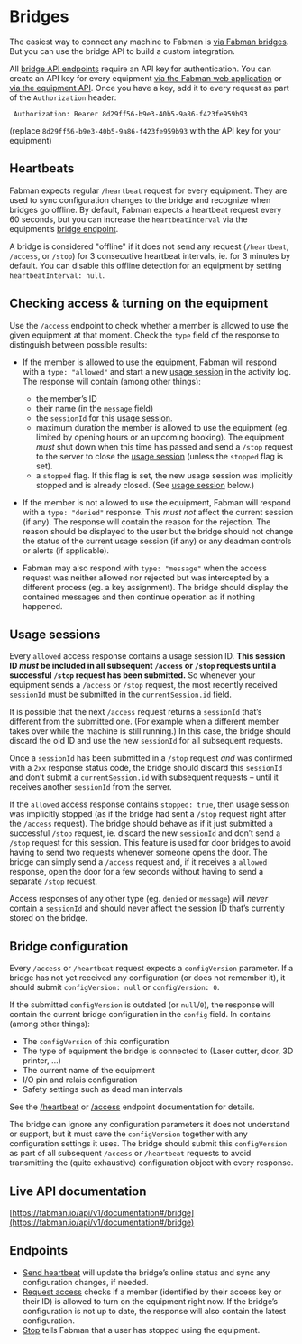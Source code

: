 # Bridges

The easiest way to connect any machine to Fabman is [via Fabman bridges](http://help.fabman.io/article/15-pairing). But you can use the bridge API to build a custom integration.

All [bridge API endpoints](#endpoints) require an API key for authentication. You can create an API key for every equipment [via the Fabman web application](http://help.fabman.io/article/32-create-a-bridge-api-key) or [via the equipment API](equipment.md#endpoints). Once you have a key, add it to every request as part of the `Authorization` header:

```
 Authorization: Bearer 8d29ff56-b9e3-40b5-9a86-f423fe959b93
```
(replace `8d29ff56-b9e3-40b5-9a86-f423fe959b93` with the API key for your equipment)


## Heartbeats
Fabman expects regular `/heartbeat` request for every equipment. They are used to sync configuration changes to the bridge and recognize when bridges go offline. By default, Fabman expects a heartbeat request every 60 seconds, but you can increase the `heartbeatInterval` via the equipment’s [bridge endpoint](equipment.md#endpoints).

A bridge is considered "offline" if it does not send any request (`/heartbeat`, `/access`, or `/stop`) for 3 consecutive heartbeat intervals, ie. for 3 minutes by default. You can disable this offline detection for an equipment by setting `heartbeatInterval: null`.

## Checking access & turning on the equipment

Use the `/access` endpoint to check whether a member is allowed to use the given equipment at that moment. Check the `type` field of the response to distinguish between possible results:

* If the member is allowed to use the equipment, Fabman will respond with a `type: "allowed"` and start a new [usage session](#usage-session) in the activity log. The response will contain (among other things):
	* the member’s ID
	* their name (in the `message` field)
	* the `sessionId` for this [usage session](#usage-session).
	* maximum duration the member is allowed to use the equipment (eg. limited by opening hours or an upcoming booking). The equipment _must_ shut down when this time has passed and send a `/stop` request to the server to close the [usage session](#usage-session) (unless the `stopped` flag is set).
	* a `stopped` flag. If this flag is set, the new usage session was implicitly stopped and is already closed. (See [usage session](#usage-session) below.)


* If the member is not allowed to use the equipment, Fabman will respond with a `type: "denied"` response. This _must not_ affect the current session (if any). The response will contain the reason for the rejection. The reason should be displayed to the user but the bridge should not change the status of the current usage session (if any) or any deadman controls or alerts (if applicable).

* Fabman may also respond with `type: "message"` when the access request was neither allowed nor rejected but was intercepted by a different process (eg. a key assignment). The bridge should display the contained messages and then continue operation as if nothing happened.

## Usage sessions

Every `allowed` access response contains a usage session ID. **This session ID _must_ be included in all subsequent `/access` or `/stop` requests until a successful `/stop` request has been submitted.** So whenever your equipment sends a `/access` or `/stop` request, the most recently received `sessionId` must be submitted in the `currentSession.id` field.

It is possible that the next `/access` request returns a `sessionId` that’s different from the submitted one. (For example when a different member takes over while the machine is still running.) In this case, the bridge should discard the old ID and use the new `sessionId` for all subsequent requests.

Once a `sessionId` has been submitted in a `/stop` request _and_ was confirmed with a `2xx` response status code, the bridge should discard this `sessionId` and don’t submit a `currentSession.id` with subsequent requests – until it receives another `sessionId` from the server.

If the `allowed` access response contains `stopped: true`, then usage session was implicitly stopped (as if the bridge had sent a `/stop` request right after the `/access` request). The bridge should behave as if it just submitted a successful `/stop` request, ie. discard the new `sessionId` and don’t send a `/stop` request for this session. This feature is used for door bridges to avoid having to send two requests whenever someone opens the door. The bridge can simply send a `/access` request and, if it receives a `allowed` response, open the door for a few seconds without having to send a separate `/stop` request.

Access responses of any other type (eg. `denied` or `message`) will _never_ contain a `sessionId` and should never affect the session ID that’s currently stored on the bridge.

## Bridge configuration

Every `/access` or `/heartbeat` request expects a `configVersion` parameter. If a bridge has not yet received any configuration (or does not remember it), it should submit `configVersion: null` or `configVersion: 0`.

If the submitted `configVersion` is outdated (or `null`/`0`), the response will contain the current bridge configuration in the `config` field. In contains (among other things):

* The `configVersion` of this configuration
* The type of equipment the bridge is connected to (Laser cutter, door, 3D printer, …)
* The current name of the equipment
* I/O pin and relais configuration
* Safety settings such as dead man intervals

See the [/heartbeat](https://fabman.io/api/v1/documentation/#!/bridge/postBridgeHeartbeat) or [/access](https://fabman.io/api/v1/documentation/#!/bridge/postBridgeAccess) endpoint documentation for details.

The bridge can ignore any configuration parameters it does not understand or support, but it must save the `configVersion` together with any configuration settings it uses. The bridge should submit this `configVersion` as part of all subsequent `/access` or `/heartbeat` requests to avoid transmitting the  (quite exhaustive) configuration object with every response.


## Live API documentation
[https://fabman.io/api/v1/documentation#/bridge](https://fabman.io/api/v1/documentation#/bridge)

## Endpoints

- [Send heartbeat](https://fabman.io/api/v1/documentation/#!/bridge/postBridgeHeartbeat) will update the bridge’s online status and sync any configuration changes, if needed.
- [Request access](https://fabman.io/api/v1/documentation/#!/bridge/postBridgeAccess) checks if a member (identified by their access key or their ID) is allowed to turn on the equipment right now. If the bridge’s configuration is not up to date, the response will also contain the latest configuration.
- [Stop](https://fabman.io/api/v1/documentation/#!/bridge/postBridgeStop) tells Fabman that a user has stopped using the equipment.
